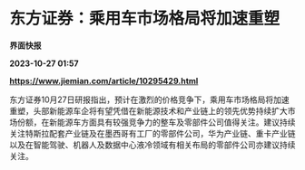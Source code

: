 # 东方证券：乘用车市场格局将加速重塑
**界面快报**

**2023-10-27 01:57**

**https://www.jiemian.com/article/10295429.html**

东方证券10月27日研报指出，预计在激烈的价格竞争下，乘用车市场格局将加速重塑，头部新能源车企将有望凭借在新能源技术和产业链上的领先优势持续扩大市场份额，在新能源车方面具有较强竞争力的整车及零部件公司值得关注。建议持续关注特斯拉配套产业链及在墨西哥有工厂的零部件公司，华为产业链、重卡产业链以及在智能驾驶、机器人及数据中心液冷领域有相关布局的零部件公司亦建议持续关注。